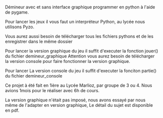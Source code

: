 Démineur avec et sans interface graphique programmer en python à l'aide de pygame.

Pour lancer les jeux il vous faut un interpréteur Python, au lycée nous utilisons Pyzo.

Vous aurez aussi besoin de télécharger tous les fichiers pythons et de les enregistrer dans le même dossier

Pour lancer la version graphique du jeu il suffit d'executer la fonction jouer() du fichier demineur_graphique
Attention vous aurez besoin de télécharger la version console pour faire fonctionner la version graphique.

Pour lancer La version console du jeu il suffit d'executer la fonciton partie() du fichier demineur_console


Ce projet à été fait en 1ière au Lycée Marlioz, par groupe de 3 ou 4. Nous avions 1mois pour le réaliser avec 6h de cours.

La version graphique n'était pas imposé, nous avons essayé par nous même de l'adapter en version graphique, Le détail du sujet est disponible en pdf.
